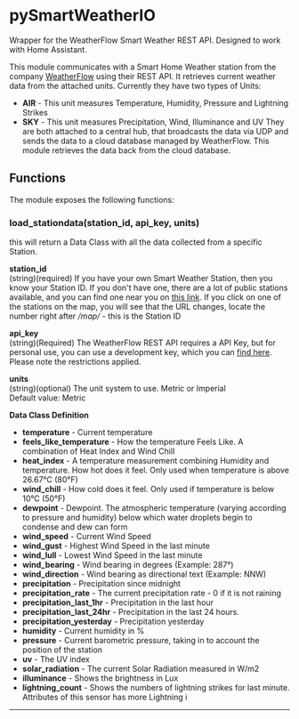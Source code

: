 # pySmartWeatherIO
Wrapper for the WeatherFlow Smart Weather REST API. Designed to work with Home Assistant.

This module communicates with a Smart Home Weather station from the company [WeatherFlow](http://weatherflow.com/smart-home-weather-stations/) using their REST API. It retrieves current weather data from the attached units. Currently they have two types of Units:
* **AIR** - This unit measures Temperature, Humidity, Pressure and Lightning Strikes
* **SKY** - This unit measures Precipitation, Wind, Illuminance and UV
They are both attached to a central hub, that broadcasts the data via UDP and sends the data to a cloud database managed by WeatherFlow. This module retrieves the data back from the cloud database.

## Functions
The module exposes the following functions:<br>
### load_stationdata(station_id, api_key, units)
this will return a Data Class with all the data collected from a specific Station.<br>

**station_id**<br>
(string)(required) If you have your own Smart Weather Station, then you know your Station ID. If you don't have one, there are a lot of public stations available, and you can find one near you on [this link](https://smartweather.weatherflow.com/map). If you click on one of the stations on the map, you will see that the URL changes, locate the number right after */map/* - this is the Station ID<br>

**api_key**<br>
(string)(Required) The WeatherFlow REST API requires a API Key, but for personal use, you can use a development key, which you can [find here](https://weatherflow.github.io/SmartWeather/api/#getting-started). Please note the restrictions applied.

**units**<br>
(string)(optional) The unit system to use. Metric or Imperial<br>
Default value: Metric<br>

**Data Class Definition**<br>
* **temperature** - Current temperature
* **feels_like_temperature** - How the temperature Feels Like. A combination of Heat Index and Wind Chill
* **heat_index** - A temperature measurement combining Humidity and temperature. How hot does it feel. Only used when temperature is above 26.67°C (80°F)
* **wind_chill** - How cold does it feel. Only used if temperature is below 10°C (50°F)
* **dewpoint** - Dewpoint. The atmospheric temperature (varying according to pressure and humidity) below which water droplets begin to condense and dew can form
* **wind_speed** - Current Wind Speed
* **wind_gust** - Highest Wind Speed in the last minute
* **wind_lull** - Lowest Wind Speed in the last minute
* **wind_bearing** - Wind bearing in degrees (Example: 287°)
* **wind_direction** - Wind bearing as directional text (Example: NNW)
* **precipitation** - Precipitation since midnight
* **precipitation_rate** - The current precipitation rate - 0 if it is not raining
* **precipitation_last_1hr** - Precipitation in the last hour
* **precipitation_last_24hr** - Precipitation in the last 24 hours.
* **precipitation_yesterday** - Precipitation yesterday
* **humidity** - Current humidity in %
* **pressure** - Current barometric pressure, taking in to account the position of the station
* **uv** - The UV index
* **solar_radiation** - The current Solar Radiation measured in W/m2
* **illuminance** - Shows the brightness in Lux
* **lightning_count** - Shows the numbers of lightning strikes for last minute. Attributes of this sensor has more Lightning i
<hr>
